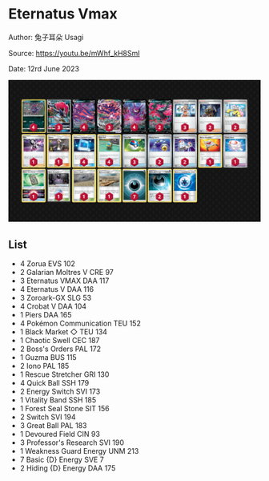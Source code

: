 # Eternatus Vmax

Author: 兔子耳朵 Usagi

Source: <https://youtu.be/mWhf_kH8SmI>

Date: 12rd June 2023

![decklist](../../images/PAL/Eternatus%20Vmax/1-%20Eternatus%20Vmax.png)

## List

* 4 Zorua EVS 102
* 2 Galarian Moltres V CRE 97
* 3 Eternatus VMAX DAA 117
* 4 Eternatus V DAA 116
* 3 Zoroark-GX SLG 53
* 4 Crobat V DAA 104
* 1 Piers DAA 165
* 4 Pokémon Communication TEU 152
* 1 Black Market ◇ TEU 134
* 1 Chaotic Swell CEC 187
* 2 Boss's Orders PAL 172
* 1 Guzma BUS 115
* 2 Iono PAL 185
* 1 Rescue Stretcher GRI 130
* 4 Quick Ball SSH 179
* 2 Energy Switch SVI 173
* 1 Vitality Band SSH 185
* 1 Forest Seal Stone SIT 156
* 2 Switch SVI 194
* 3 Great Ball PAL 183
* 1 Devoured Field CIN 93
* 3 Professor's Research SVI 190
* 1 Weakness Guard Energy UNM 213
* 7 Basic {D} Energy SVE 7
* 2 Hiding {D} Energy DAA 175

